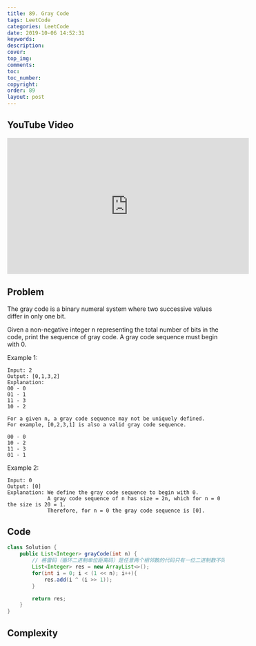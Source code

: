 ```yaml
---
title: 89. Gray Code
tags: LeetCode
categories: LeetCode
date: 2019-10-06 14:52:31
keywords:
description:
cover:
top_img:
comments:
toc:
toc_number:
copyright:
order: 89
layout: post
---
```


## YouTube Video

<iframe width="560" height="315" src="https://www.youtube.com/embed/Pp6LLp5_RFs" frameborder="0" allow="accelerometer; autoplay; encrypted-media; gyroscope; picture-in-picture" allowfullscreen></iframe>

## Problem

The gray code is a binary numeral system where two successive values differ in only one bit.

Given a non-negative integer n representing the total number of bits in the code, print the sequence of gray code. A gray code sequence must begin with 0.

Example 1:

```
Input: 2
Output: [0,1,3,2]
Explanation:
00 - 0
01 - 1
11 - 3
10 - 2

For a given n, a gray code sequence may not be uniquely defined.
For example, [0,2,3,1] is also a valid gray code sequence.

00 - 0
10 - 2
11 - 3
01 - 1
```

Example 2:

```
Input: 0
Output: [0]
Explanation: We define the gray code sequence to begin with 0.
             A gray code sequence of n has size = 2n, which for n = 0 the size is 20 = 1.
             Therefore, for n = 0 the gray code sequence is [0].
```

## Code

```java
class Solution {
    public List<Integer> grayCode(int n) {
        // 格雷码（循环二进制单位距离码）是任意两个相邻数的代码只有一位二进制数不同的编码
        List<Integer> res = new ArrayList<>();
        for(int i = 0; i < (1 << n); i++){
            res.add(i ^ (i >> 1));
        }

        return res;
    }
}
```

## Complexity
